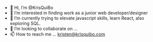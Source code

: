 - 👋 Hi, I’m @KrisQuiBo
- 👀 I’m interested in finding work as a junior web developer/designer
- 🌱 I’m currently trying to elevate javascript skills, learn React, also exploring SQL.
- 💞️ I’m looking to collaborate on ...
- 📫 How to reach me ... kristen@krisquibo.com

<!---
KrisQuiBo/KrisQuiBo is a ✨ special ✨ repository because its `README.md` (this file) appears on your GitHub profile.
You can click the Preview link to take a look at your changes.
--->

